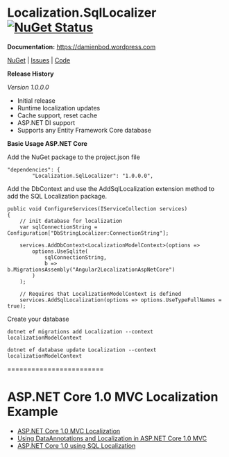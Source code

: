 Localization.SqlLocalizer [![NuGet Status](http://img.shields.io/nuget/v/Localization.SqlLocalizer.svg?style=flat-square)](https://www.nuget.org/packages/Localization.SqlLocalizer/)
========================
<strong>Documentation:</strong>
 https://damienbod.wordpress.com

<a href="https://www.nuget.org/packages/Localization.SqlLocalizer/">NuGet</a> | <a href="https://github.com/damienbod/AspNet5Localization/issues">Issues</a> | <a href="https://github.com/damienbod/AspNet5Localization/tree/master/AspNet5Localization/src/Localization.SqlLocalizer">Code</a>

<strong>Release History</strong>

<em>Version 1.0.0.0</em>
<ul>
 	<li>Initial release</li>
	<li>Runtime localization updates</li>
	<li>Cache support, reset cache</li>
        <li>ASP.NET DI support</li>
        <li>Supports any Entity Framework Core database</li>

</ul>

<strong>Basic Usage ASP.NET Core</strong>

Add the NuGet package to the project.json file

```
"dependencies": {
        "Localization.SqlLocalizer": "1.0.0.0",
```

Add the DbContext and use the AddSqlLocalization extension method to add the SQL Localization package.

```
public void ConfigureServices(IServiceCollection services)
{
	// init database for localization
	var sqlConnectionString = Configuration["DbStringLocalizer:ConnectionString"];

	services.AddDbContext<LocalizationModelContext>(options =>
		options.UseSqlite(
			sqlConnectionString,
			b => b.MigrationsAssembly("Angular2LocalizationAspNetCore")
		)
	);

	// Requires that LocalizationModelContext is defined
	services.AddSqlLocalization(options => options.UseTypeFullNames = true);

```

Create your database

```
dotnet ef migrations add Localization --context localizationModelContext

dotnet ef database update Localization --context localizationModelContext
```

========================

# ASP.NET Core 1.0 MVC Localization Example

<ul>
	<li><a href="http://damienbod.com/2015/10/21/asp-net-5-mvc-6-localization/">ASP.NET Core 1.0 MVC Localization</a></li>
	<li><a href="http://damienbod.com/2015/10/24/using-dataannotations-and-localization-in-asp-net-5-mvc-6/">Using DataAnnotations and Localization in ASP.NET Core 1.0 MVC </a></li>
	<li><a href="http://damienbod.com/2016/01/29/asp-net-core-1-0-using-sql-localization/">ASP.NET Core 1.0 using SQL Localization</a></li>
</ul>



